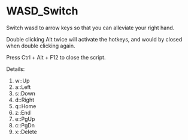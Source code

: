 # WASD_Switch

Switch wasd to arrow keys so that you can alleviate your right hand.

Double clicking Alt twice will activate the hotkeys, and would by closed when double clicking again.

Press Ctrl + Alt + F12 to close the script.

Details:
1. w::Up
2. a::Left
3. s::Down
4. d::Right
5. q::Home
6. z::End
7. e::PgUp
8. c::PgDn
9. x::Delete
